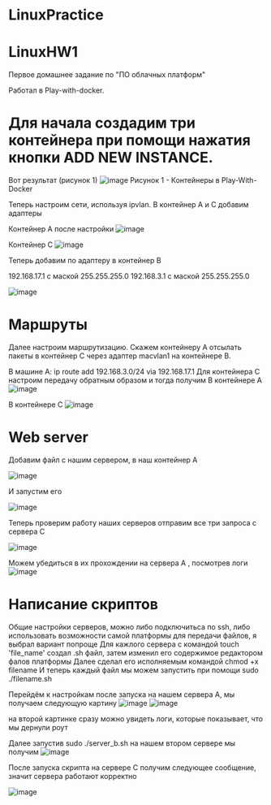 
# LinuxPractice
# LinuxHW1
Первое домашнее задание по "ПО облачных платформ"

Работал в Play-with-docker.

# Для начала создадим три контейнера при помощи нажатия кнопки ADD NEW INSTANCE.

Вот результат (рисунок 1)
![image](https://github.com/BilioboMain/LinuxPractice_2/assets/53617626/94fa61b3-b644-4193-97a2-33f7ff7c0279)
Рисунок 1 - Контейнеры в Play-With-Docker

Теперь настроим сети, используя ipvlan. 
В контейнер А и С добавим адаптеры

Контейнер А после настройки 
![image](https://github.com/BilioboMain/LinuxPractice_2/assets/53617626/811e3454-3012-4702-a14e-841aa374fcd3)


Контейнер С
![image](https://github.com/BilioboMain/LinuxPractice_2/assets/53617626/5b4e4ea8-b643-40dd-ae53-3fa40bc1eb05)


Теперь добавим по адаптеру в контейнер В

192.168.17.1 с маской 255.255.255.0
192.168.3.1 с маской 255.255.255.0

![image](https://github.com/BilioboMain/LinuxPractice_2/assets/53617626/452ad078-1b32-4a8e-b3c0-16fb7fa539e5)


# Маршруты
Далее настроим маршрутизацию. Скажем контейнеру A отсылать пакеты в контейнер C через адаптер macvlan1 на контейнере B.

В машине A: ip route add 192.168.3.0/24 via 192.168.17.1
Для контейнера С настроим передачу обратным образом
и тогда получим
В контейнере А
![image](https://github.com/BilioboMain/LinuxPractice_2/assets/53617626/21e35150-021a-448a-95df-7d735222dbf7)


В контейнере С
![image](https://github.com/BilioboMain/LinuxPractice_2/assets/53617626/753e3370-109c-4df2-b81d-c8775bbe5adc)



# Web server
Добавим файл с нашим сервером, в наш контейнер А

![image](https://github.com/BilioboMain/LinuxPractice_2/assets/53617626/bf839fa3-f515-4a98-bed3-bd2920876bc3)

И запустим его

![image](https://github.com/BilioboMain/LinuxPractice_2/assets/53617626/c78e608c-93a9-42ca-8e57-5e514707353b)

Теперь проверим работу наших серверов отправим все три запроса с сервера С

![image](https://github.com/BilioboMain/LinuxPractice_2/assets/53617626/4dcad131-025f-4342-85ff-ea025dc1dc46)

Можем убедиться в их прохождении на сервера А , посмотрев логи
![image](https://github.com/BilioboMain/LinuxPractice_2/assets/53617626/845510cb-e20f-40df-afa7-a1c61f6f01cb)

# Написание скриптов
Общие настройки серверов, можно либо подключитьса по ssh, либо использовать возможности самой платформы для передачи файлов, я выбрал вариант попроще
Для кажлого сервера с командой touch 'file_name' создал .sh файл, затем изменил его содержимое редактором фалов платформы
Далее сделал его исполняемым командой chmod +x filename
И теперь каждый файл мы можем запустить при помощи sudo ./filename.sh

Перейдём к настройкам
после запуска на нашем сервера А, мы получаем следующую картину
![image](https://github.com/BilioboMain/LinuxPractice/assets/53617626/663afdf5-c243-47fe-a33f-324f716bd47d)
![image](https://github.com/BilioboMain/LinuxPractice/assets/53617626/2faa8d9c-dbc8-4472-abea-653dbd39ff26)

на второй картинке сразу можно увидеть логи, которые показывает, что мы дернули роут

Далее запустив sudo ./server_b.sh на нашем втором сервере мы получим 
![image](https://github.com/BilioboMain/LinuxPractice/assets/53617626/488c414b-dfed-4eef-8bf5-429999140c0a)

После запуска скрипта на сервере C получим следующее сообщение, значит сервера работают корректно

![image](https://github.com/BilioboMain/LinuxPractice/assets/53617626/f9477ac9-1763-460e-a63e-f314b0f3bc33)
